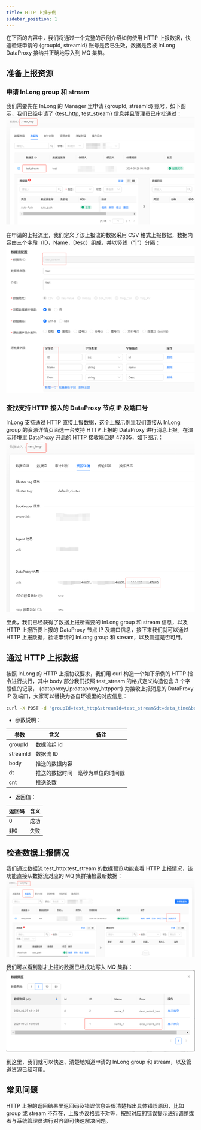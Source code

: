 ```yaml
---
title: HTTP 上报示例
sidebar_position: 1
---
```


在下面的内容中，我们将通过一个完整的示例介绍如何使用 HTTP 上报数据，快速验证申请的 {groupId, streamId} 账号是否已生效，数据是否被 InLong DataProxy 接纳并正确地写入到 MQ 集群。

## 准备上报资源
### 申请 InLong group 和 stream
我们需要先在 InLong 的 Manager 里申请 {groupId, streamId} 账号，如下图示，我们已经申请了 {test_http, test_stream} 信息并且管理员已审批通过：
![账号准备](img/http_account_cn.png)

在申请的上报流里，我们定义了该上报流的数据采用 CSV 格式上报数据，数据内容由三个字段（ID，Name，Desc）组成，并以竖线（"|"）分隔：
![数据流定义](img/http_stream_define_cn.png)

### 查找支持 HTTP 接入的 DataProxy 节点 IP 及端口号
InLong 支持通过 HTTP 直接上报数据，这个上报示例里我们直接从 InLong group 的资源详情页面选一台支持 HTTP 上报的 DataProxy 进行消息上报。在演示环境里 DataProxy 开启的 HTTP 接收端口是 47805，如下图示：
![DataProxy 信息](img/http_dataproxy_cn.png)

至此，我们已经获得了数据上报所需要的 InLong group 和 stream 信息，以及 HTTP 上报所要上报的 DataProxy 节点 IP 及端口信息，接下来我们就可以通过 HTTP 上报数据，验证申请的 InLong group 和 stream，以及管道是否可用。

## 通过 HTTP 上报数据
按照 InLong 的 HTTP 上报协议要求，我们用 curl 构造一个如下示例的 HTTP 指令进行执行，其中 body 部分我们按照 test_stream 的格式定义构造包含 3 个字段值的记录， {dataproxy_ip:dataproxy_httpport} 为接收上报消息的 DataProxy IP 及端口，大家可以替换为各自环境里的对应信息：
```bash
curl -X POST -d 'groupId=test_http&streamId=test_stream&dt=data_time&body=1|name_1|desc_record_one&cnt=1' http://{dataproxy_ip:dataproxy_httpport}/dataproxy/message
```

- 参数说明：

| 参数       | 含义       | 备注  |
|----------|----------|-----|
| groupId  | 数据流组 id  |     |
| streamId | 数据流 ID   |     |
| body     | 推送的数据内容  |     |
| dt       | 推送的数据时间  |毫秒为单位的时间戳 |
| cnt      | 推送条数     |     |

- 返回值：

| 返回码 | 含义  |
|-----|-----|
| 0   | 成功  |
| 非0  | 失败  |

## 检查数据上报情况
我们通过数据流 test_http:test_stream 的数据预览功能查看 HTTP 上报情况，该功能直接从数据流对应的 MQ 集群抽检最新数据：
![数据预览](img/http_data_preview_cn.png)

我们可以看到刚才上报的数据已经成功写入 MQ 集群：
![数据呈现](img/http_data_view_cn.png)

到这里，我们就可以快速、清楚地知道申请的 InLong group 和 stream，以及管道资源已经可用。

## 常见问题
HTTP 上报的返回结果里返回码及错误信息会很清楚指出具体错误原因，比如 group 或 stream 不存在，上报协议格式不对等，按照对应的错误提示进行调整或者与系统管理员进行对齐即可快速解决问题。